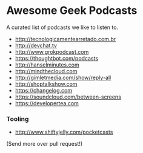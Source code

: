 # Awesome Geek Podcasts

A curated list of podcasts we like to listen to.

* http://tecnologicamentearretado.com.br
* http://devchat.tv
* http://www.grokpodcast.com
* https://thoughtbot.com/podcasts
* http://hanselminutes.com
* http://mindthecloud.com
* http://gimletmedia.com/show/reply-all
* http://shoptalkshow.com
* https://changelog.com
* https://soundcloud.com/between-screens
* https://developertea.com

### Tooling

* http://www.shiftyjelly.com/pocketcasts

(Send more over pull request!)
